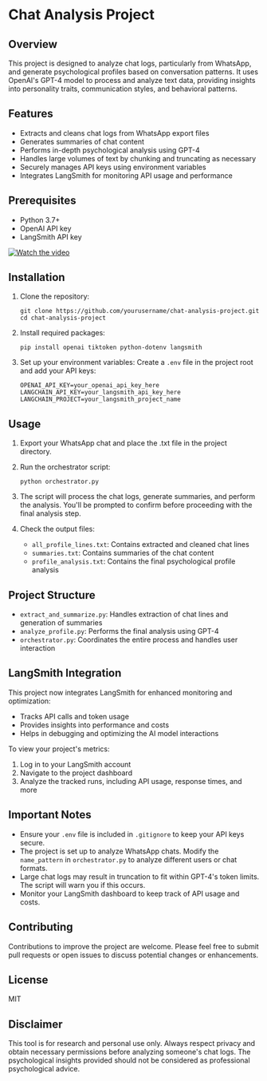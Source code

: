 # Chat Analysis Project

## Overview
This project is designed to analyze chat logs, particularly from WhatsApp, and generate psychological profiles based on conversation patterns. It uses OpenAI's GPT-4 model to process and analyze text data, providing insights into personality traits, communication styles, and behavioral patterns.

## Features
- Extracts and cleans chat logs from WhatsApp export files
- Generates summaries of chat content
- Performs in-depth psychological analysis using GPT-4
- Handles large volumes of text by chunking and truncating as necessary
- Securely manages API keys using environment variables
- Integrates LangSmith for monitoring API usage and performance

## Prerequisites
- Python 3.7+
- OpenAI API key
- LangSmith API key
  
[![Watch the video](https://img.youtube.com/vi/Z40RBqmlUY4/hqdefault.jpg)](https://www.youtube.com/watch?v=Z40RBqmlUY4)


## Installation

1. Clone the repository:
   ```
   git clone https://github.com/yourusername/chat-analysis-project.git
   cd chat-analysis-project
   ```

2. Install required packages:
   ```
   pip install openai tiktoken python-dotenv langsmith
   ```

3. Set up your environment variables:
   Create a `.env` file in the project root and add your API keys:
   ```
   OPENAI_API_KEY=your_openai_api_key_here
   LANGCHAIN_API_KEY=your_langsmith_api_key_here
   LANGCHAIN_PROJECT=your_langsmith_project_name
   ```

## Usage

1. Export your WhatsApp chat and place the .txt file in the project directory.

2. Run the orchestrator script:
   ```
   python orchestrator.py
   ```

3. The script will process the chat logs, generate summaries, and perform the analysis. You'll be prompted to confirm before proceeding with the final analysis step.

4. Check the output files:
   - `all_profile_lines.txt`: Contains extracted and cleaned chat lines
   - `summaries.txt`: Contains summaries of the chat content
   - `profile_analysis.txt`: Contains the final psychological profile analysis

## Project Structure
- `extract_and_summarize.py`: Handles extraction of chat lines and generation of summaries
- `analyze_profile.py`: Performs the final analysis using GPT-4
- `orchestrator.py`: Coordinates the entire process and handles user interaction

## LangSmith Integration
This project now integrates LangSmith for enhanced monitoring and optimization:

- Tracks API calls and token usage
- Provides insights into performance and costs
- Helps in debugging and optimizing the AI model interactions

To view your project's metrics:
1. Log in to your LangSmith account
2. Navigate to the project dashboard
3. Analyze the tracked runs, including API usage, response times, and more

## Important Notes
- Ensure your `.env` file is included in `.gitignore` to keep your API keys secure.
- The project is set up to analyze WhatsApp chats. Modify the `name_pattern` in `orchestrator.py` to analyze different users or chat formats.
- Large chat logs may result in truncation to fit within GPT-4's token limits. The script will warn you if this occurs.
- Monitor your LangSmith dashboard to keep track of API usage and costs.

## Contributing
Contributions to improve the project are welcome. Please feel free to submit pull requests or open issues to discuss potential changes or enhancements.

## License
MIT

## Disclaimer
This tool is for research and personal use only. Always respect privacy and obtain necessary permissions before analyzing someone's chat logs. The psychological insights provided should not be considered as professional psychological advice.
